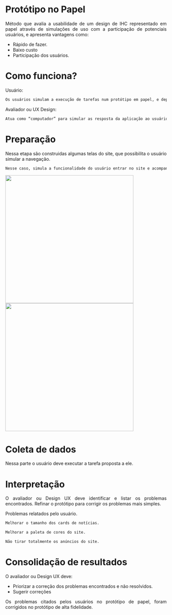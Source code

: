 # Protótipo no Papel

<p align = "justify">Método	que	avalia	a	usabilidade de	um	design	de	IHC representado em papel através de simulações de uso com a participação de potenciais usuários, e apresenta vantagens como: </p>

- Rápido de fazer.
- Baixo custo
- Participação dos usuários.

# Como funciona?

<p align = "justify">Usuário:</p>

```bash
Os usuários simulam a execução de tarefas num protótipo em papel, e depois explica sua interação com a aplicação.
```

<p align = "justify">Avaliador ou UX Design:</p>

```bash
Atua como “computador” para simular as resposta da aplicação ao usuário. Além de registrar e avaliar a experiência de usuário na navegação.
```

# Preparação

<p align = "justify">Nessa etapa são construidas algumas telas do site, que possibilita o usuário simular a navegação. </p>

```bash
Nesse caso, simula a funcionalidade do usuário entrar no site e acompanhar os lances de algum jogo em tempo real lance a lance.
```

<img src="https://github.com/Interacao-Humano-Computador/2019.2-Lance/blob/master/docs/img/WhatsApp%20Image%202019-11-02%20at%2022.12.09.jpeg" width="auto" height="400" />

<img src="https://github.com/Interacao-Humano-Computador/2019.2-Lance/blob/master/docs/img/WhatsApp%20Image%202019-11-02%20at%2022.29.14.jpeg" width="auto" height="400" />

# Coleta de dados

<p align = "justify">Nessa parte o usuário deve executar a tarefa proposta a ele.</p>

# Interpretação

<p align = "justify">O avaliador ou Design UX deve identificar e listar os problemas encontrados. Refinar o protótipo para corrigir os problemas mais simples.</p>

<p align = "justify">Problemas relatados pelo usuário.<p>

```bash
Melhorar o tamanho dos cards de notícias.
```

```bash
Melhorar a paleta de cores do site.
```

```bash
Não tirar totalmente os anúncios do site.
```

# Consolidação de resultados

<p align = "justify">O avaliador ou Design UX deve:</p>
 
- Priorizar a correção dos problemas encontrados e não resolvidos.
- Sugerir correções

<p align = "justify">Os problemas citados pelos usuários no protótipo de papel, foram corrigidos no protótipo de alta fidelidade.</p>
